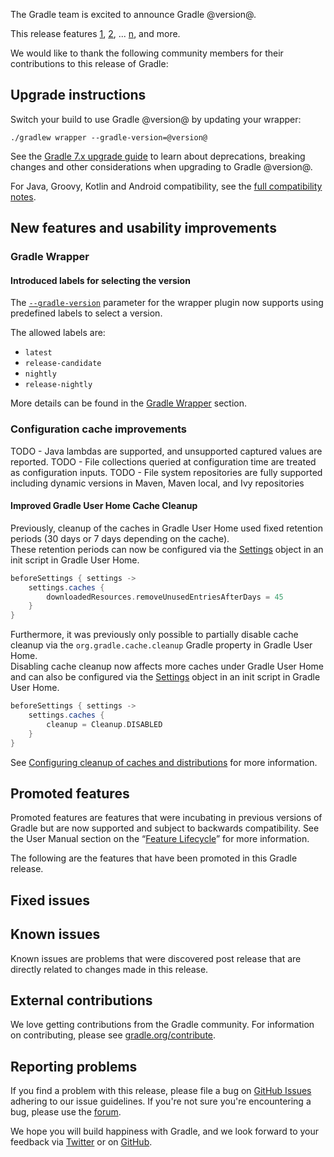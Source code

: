 The Gradle team is excited to announce Gradle @version@.

This release features [1](), [2](), ... [n](), and more.

<!-- 
Include only their name, impactful features should be called out separately below.
 [Some person](https://github.com/some-person)

 THiS LIST SHOULD BE ALPHABETIZED BY [PERSON NAME] - the docs:updateContributorsInReleaseNotes task will enforce this ordering, which is case-insensitive.
-->
We would like to thank the following community members for their contributions to this release of Gradle:

## Upgrade instructions

Switch your build to use Gradle @version@ by updating your wrapper:

`./gradlew wrapper --gradle-version=@version@`

See the [Gradle 7.x upgrade guide](userguide/upgrading_version_7.html#changes_@baseVersion@) to learn about deprecations, breaking changes and other considerations when upgrading to Gradle @version@.

For Java, Groovy, Kotlin and Android compatibility, see the [full compatibility notes](userguide/compatibility.html).   

## New features and usability improvements

<!-- Do not add breaking changes or deprecations here! Add them to the upgrade guide instead. -->

### Gradle Wrapper

#### Introduced labels for selecting the version 

The [`--gradle-version`](userguide/gradle_wrapper.html#sec:adding_wrapper) parameter for the wrapper plugin 
now supports using predefined labels to select a version.

The allowed labels are:
- `latest`
- `release-candidate`
- `nightly`
- `release-nightly`

More details can be found in the [Gradle Wrapper](userguide/gradle_wrapper.html#sec:adding_wrapper) section.

<!--

================== TEMPLATE ==============================

<a name="FILL-IN-KEY-AREA"></a>
### FILL-IN-KEY-AREA improvements

<<<FILL IN CONTEXT FOR KEY AREA>>>
Example:
> The [configuration cache](userguide/configuration_cache.html) improves build performance by caching the result of
> the configuration phase. Using the configuration cache, Gradle can skip the configuration phase entirely when
> nothing that affects the build configuration has changed.

#### FILL-IN-FEATURE
> HIGHLIGHT the usecase or existing problem the feature solves
> EXPLAIN how the new release addresses that problem or use case
> PROVIDE a screenshot or snippet illustrating the new feature, if applicable
> LINK to the full documentation for more details

================== END TEMPLATE ==========================


==========================================================
ADD RELEASE FEATURES BELOW
vvvvvvvvvvvvvvvvvvvvvvvvvvvvvvvvvvvvvvvvvvvvvvvvvvvvvvvvvv -->

### Configuration cache improvements

TODO - Java lambdas are supported, and unsupported captured values are reported.
TODO - File collections queried at configuration time are treated as configuration inputs.
TODO - File system repositories are fully supported including dynamic versions in Maven, Maven local, and Ivy repositories  

<!-- ^^^^^^^^^^^^^^^^^^^^^^^^^^^^^^^^^^^^^^^^^^^^^^^^^^^^^
ADD RELEASE FEATURES ABOVE
==========================================================

-->

#### Improved Gradle User Home Cache Cleanup
Previously, cleanup of the caches in Gradle User Home used fixed retention periods (30 days or 7 days depending on the cache).  
These retention periods can now be configured via the [Settings](dsl/org.gradle.api.initialization.Settings.html) object in an init script in Gradle User Home.

```groovy
beforeSettings { settings ->
    settings.caches {
        downloadedResources.removeUnusedEntriesAfterDays = 45
    }
}
```

Furthermore, it was previously only possible to partially disable cache cleanup via the `org.gradle.cache.cleanup` Gradle property in Gradle User Home.  
Disabling cache cleanup now affects more caches under Gradle User Home and can also be configured via the [Settings](dsl/org.gradle.api.initialization.Settings.html) object in an init script in Gradle User Home.

```groovy
beforeSettings { settings ->
    settings.caches {
        cleanup = Cleanup.DISABLED
    }
}
```

See [Configuring cleanup of caches and distributions](userguide/directory_layout.html#dir:gradle_user_home:configure_cache_cleanup) for more information.

## Promoted features
Promoted features are features that were incubating in previous versions of Gradle but are now supported and subject to backwards compatibility.
See the User Manual section on the “[Feature Lifecycle](userguide/feature_lifecycle.html)” for more information.

The following are the features that have been promoted in this Gradle release.

<!--
### Example promoted
-->

## Fixed issues

## Known issues

Known issues are problems that were discovered post release that are directly related to changes made in this release.

## External contributions

We love getting contributions from the Gradle community. For information on contributing, please see [gradle.org/contribute](https://gradle.org/contribute).

## Reporting problems

If you find a problem with this release, please file a bug on [GitHub Issues](https://github.com/gradle/gradle/issues) adhering to our issue guidelines.
If you're not sure you're encountering a bug, please use the [forum](https://discuss.gradle.org/c/help-discuss).

We hope you will build happiness with Gradle, and we look forward to your feedback via [Twitter](https://twitter.com/gradle) or on [GitHub](https://github.com/gradle).
